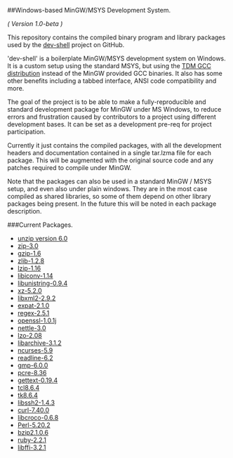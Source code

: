 ##Windows-based MinGW/MSYS Development System.

_( Version 1.0-beta )_  

This repository contains the compiled binary program and library packages used by the [dev-shell](https://github.com/seapagan/dev-shell) project on GitHub.  

'dev-shell' is a boilerplate MinGW/MSYS development system on Windows. It is a custom setup using the standard MSYS, but using the [TDM GCC distribution](http://tdm-gcc.tdragon.net/) instead of the MinGW provided GCC binaries. It also has some other benefits including a tabbed interface, ANSI code compatibility and more.

The goal of the project is to be able to make a fully-reproducible and standard development package for MinGW under MS Windows, to reduce errors and frustration caused by contributors to a project using different development bases. It can be set as a development pre-req for project participation.

Currently it just contains the compiled packages, with all the development headers and documentation contained in a single tar.lzma file for each package. This will be augmented with the original source code and any patches required to compile under MinGW.

Note that the packages can also be used in a standard MinGW / MSYS setup, and even also under plain windows. They are in the most case compiled as shared libraries, so some of them depend on other library packages being present. In the future this will be noted in each package description.

###Current Packages.
 - [unzip version 6.0](http://sourceforge.net/projects/devshellbuilds/files/unzip-6.0/unzip-6.0-mingw32-bin.tar.lzma/download)  
 - [zip-3.0](http://sourceforge.net/projects/devshellbuilds/files/zip-3.0/zip-3.0-mingw32-bin.tar.lzma/download)  
 - [gzip-1.6](http://sourceforge.net/projects/devshellbuilds/files/gzip-1.6/gzip-1.6-mingw32-bin.tar.lzma/download)  
 - [zlib-1.2.8](http://sourceforge.net/projects/devshellbuilds/files/zlib-1.2.8/zlib-1.2.8-mingw32-full.tar.lzma/download)  
 - [lzip-1.16](http://sourceforge.net/projects/devshellbuilds/files/lzip-1.16/lzip-1.16-mingw32-full.tar.lzma/download)  
 - [libiconv-1.14](http://sourceforge.net/projects/devshellbuilds/files/libiconv-1.14/libiconv-1.14-mingw32-full.tar.lzma/download)
 - [libunistring-0.9.4](http://sourceforge.net/projects/devshellbuilds/files/libunistring-0.9.4/libunistring-0.9.4-mingw32-full.tar.lzma/download)
 - [xz-5.2.0](http://sourceforge.net/projects/devshellbuilds/files/xz-5.2.0/xz-5.2.0-mingw32-full.tar.lzma/download)
 - [libxml2-2.9.2](http://sourceforge.net/projects/devshellbuilds/files/libxml2-2.9.2/libxml2-2.9.2-mingw32-full.tar.lzma/download)
 - [expat-2.1.0](http://sourceforge.net/projects/devshellbuilds/files/expat-2.1.0/expat-2.1.0-mingw32-full.tar.lzma/download)
 - [regex-2.5.1](http://sourceforge.net/projects/devshellbuilds/files/regex-2.5.1/regex-2.5.1-mingw32-full.tar.lzma/download)
 - [openssl-1.0.1j](]http://sourceforge.net/projects/devshellbuilds/files/openssl-1.0.1j/openssl-1.0.1j-mingw32-full.tar.lzma/download)
 - [nettle-3.0](http://sourceforge.net/projects/devshellbuilds/files/nettle-3.0/nettle-3.0-mingw32-full.tar.lzma/download)
 - [lzo-2.08](http://sourceforge.net/projects/devshellbuilds/files/lzo-2.08/lzo-2.08-mingw32-full.tar.lzma/download)
 - [libarchive-3.1.2](http://sourceforge.net/projects/devshellbuilds/files/libarchive-3.1.2/libarchive-3.1.2-mingw32-full.tar.lzma/download)
 - [ncurses-5.9](http://sourceforge.net/projects/devshellbuilds/files/ncurses-5.9/ncurses-5.9-mingw32-full.tar.lzma/download)
 - [readline-6.2](http://sourceforge.net/projects/devshellbuilds/files/readline-6.2/readline-6.2-mingw32-full.tar.lzma/download)
 - [gmp-6.0.0](http://sourceforge.net/projects/devshellbuilds/files/gmp-6.0.0/gmp-6.0.0-mingw32-full-SHARED.tar.lzma/download)
 - [pcre-8.36](http://sourceforge.net/projects/devshellbuilds/files/pcre-8.36/pcre-8.36-mingw32-full.tar.lzma/download)
 - [gettext-0.19.4](http://sourceforge.net/projects/devshellbuilds/files/gettext-0.19.4/gettext-0.19.4-mingw32-full.tar.lzma/download)
 - [tcl8.6.4](http://sourceforge.net/projects/devshellbuilds/files/tcl8.6.4/tcl8.6.4-mingw32-full.tar.lzma/download)
 - [tk8.6.4](http://sourceforge.net/projects/devshellbuilds/files/tk8.6.4/tk8.6.4-mingw32-full.tar.lzma/download)
 - [libssh2-1.4.3](http://sourceforge.net/projects/devshellbuilds/files/libssh2-1.4.3/libssh2-1.4.3-mingw32-full.tar.lzma/download)
 - [curl-7.40.0](http://sourceforge.net/projects/devshellbuilds/files/curl-7.40.0/curl-7.40.0-mingw32-full.tar.lzma/download)
 - [libcroco-0.6.8](http://sourceforge.net/projects/devshellbuilds/files/libcroco-0.6.8/libcroco-0.6.8-mingw32-full.tar.lzma/download)
 - [Perl-5.20.2](http://sourceforge.net/projects/devshellbuilds/files/perl-5.20.2/perl-5.20.2-1-mingw32.tar.lzma/download)
 - [bzip2.1.0.6](http://sourceforge.net/projects/devshellbuilds/files/bzip2.1.0.6/bzip2-1.0.6-1-mingw32.full.tar.lzma/download)
 - [ruby-2.2.1](http://sourceforge.net/projects/devshellbuilds/files/ruby-2.2.1/ruby-2.2.1p85-1-i386-mingw32.tar.lzma/download)
 - [libffi-3.2.1](http://sourceforge.net/projects/devshellbuilds/files/libffi-3.2.1/libffi-3.2.1-mingw32-full.tar.lzma/download)
